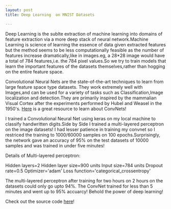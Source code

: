 ```yaml
---
layout: post
title: Deep Learning  on MNIST Datasets

---
```


Deep Learning is the sublte extraction of machine learning into domains of feature extraction via a more deep stack of neural network.Machine Learning is science of learning the essence of data given extracted features but the method seems to be less computationally feasible as the number of features increase dramatically,like in images.eg, a 28*28 image would have a total of 784 features,i.e. the 784 pixel values.So we try to train models that learn the important features of the datasets themselves,rather than hogging on the entire feature space.

<div class="divider"></div>

Convolutional Neural Nets are the state-of-the-art techniques to learn from large feature space type datasets. They work extremely well with Images,and can be used for a variety of tasks such as Classification,Image localization and detection.They are primarily inspired by the mammalian Visual Cortex after the experiments performed by Hubel and Weasel in the 1950's.
[Here](https://www.google.co.in/url?sa=t&rct=j&q=&esrc=s&source=web&cd=1&cad=rja&uact=8&ved=0ahUKEwinue3B-azWAhWBO48KHULCB_4QtwIIKDAA&url=https%3A%2F%2Fwww.youtube.com%2Fwatch%3Fv%3DFTr3n7uBIuE&usg=AFQjCNGd5-mWM-mKXPQ_dRYnYPq5oqBTEA) is a great resource to learn about ConvNets!

<div class="divider"></div>

I trained a Convolutional Neural Net using keras on my local machine to classify handwritten digits.Side by Side I trained a multi-layered perceptron on the image datasets! I had lesser patience in training my convnet so I restriced the training to 1000/60000 samples on 100 epochs.Surprisingly, the network gave an accuracy of 95% on the test datasets of 10000 samples and was trained in under five minutes! 


Details of Multi-layered perceptron:

Hidden layers=2
Hidden layer size=900 units
Input size=784 units
Dropout rate=0.5
Optimizer='adam'
Loss function='categorical_crossentropy'



The multi-layered perceptron after training for two hours on 2 hours on the datasets could only go upto 94%. The ConvNet trained for less than 5 minutes and went up to 95% accuarcy! Behold the power of deep learning!

Check out the source code [here]()!
